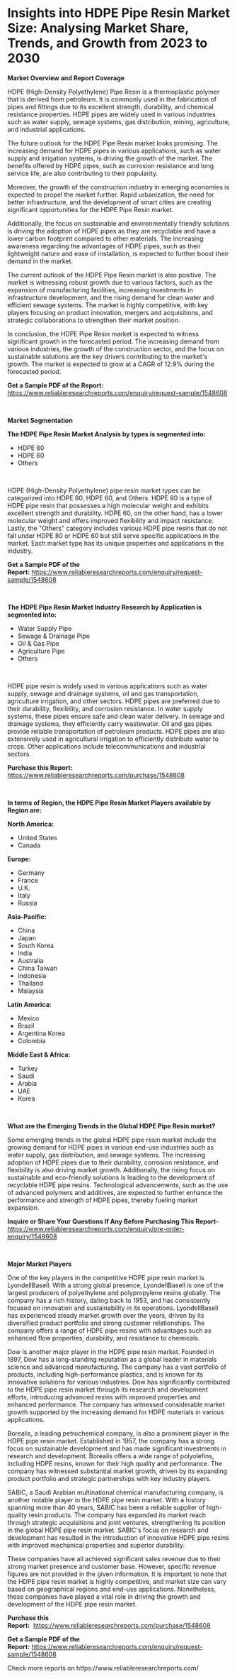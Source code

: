 <p><h1>Insights into HDPE Pipe Resin Market Size: Analysing Market Share, Trends, and Growth from 2023 to 2030</h1></p><p><strong>Market Overview and Report Coverage</strong></p>
<p><p>HDPE (High-Density Polyethylene) Pipe Resin is a thermoplastic polymer that is derived from petroleum. It is commonly used in the fabrication of pipes and fittings due to its excellent strength, durability, and chemical resistance properties. HDPE pipes are widely used in various industries such as water supply, sewage systems, gas distribution, mining, agriculture, and industrial applications.</p><p>The future outlook for the HDPE Pipe Resin market looks promising. The increasing demand for HDPE pipes in various applications, such as water supply and irrigation systems, is driving the growth of the market. The benefits offered by HDPE pipes, such as corrosion resistance and long service life, are also contributing to their popularity.</p><p>Moreover, the growth of the construction industry in emerging economies is expected to propel the market further. Rapid urbanization, the need for better infrastructure, and the development of smart cities are creating significant opportunities for the HDPE Pipe Resin market.</p><p>Additionally, the focus on sustainable and environmentally friendly solutions is driving the adoption of HDPE pipes as they are recyclable and have a lower carbon footprint compared to other materials. The increasing awareness regarding the advantages of HDPE pipes, such as their lightweight nature and ease of installation, is expected to further boost their demand in the market.</p><p>The current outlook of the HDPE Pipe Resin market is also positive. The market is witnessing robust growth due to various factors, such as the expansion of manufacturing facilities, increasing investments in infrastructure development, and the rising demand for clean water and efficient sewage systems. The market is highly competitive, with key players focusing on product innovation, mergers and acquisitions, and strategic collaborations to strengthen their market position.</p><p>In conclusion, the HDPE Pipe Resin market is expected to witness significant growth in the forecasted period. The increasing demand from various industries, the growth of the construction sector, and the focus on sustainable solutions are the key drivers contributing to the market's growth. The market is expected to grow at a CAGR of 12.9% during the forecasted period.</p></p>
<p><strong>Get a Sample PDF of the Report:</strong> <a href="https://www.reliableresearchreports.com/enquiry/request-sample/1548608">https://www.reliableresearchreports.com/enquiry/request-sample/1548608</a></p>
<p>&nbsp;</p>
<p><strong>Market Segmentation</strong></p>
<p><strong>The HDPE Pipe Resin Market Analysis by types is segmented into:</strong></p>
<p><ul><li>HDPE 80</li><li>HDPE 60</li><li>Others</li></ul></p>
<p>&nbsp;</p>
<p><p>HDPE (High-Density Polyethylene) pipe resin market types can be categorized into HDPE 80, HDPE 60, and Others. HDPE 80 is a type of HDPE pipe resin that possesses a high molecular weight and exhibits excellent strength and durability. HDPE 60, on the other hand, has a lower molecular weight and offers improved flexibility and impact resistance. Lastly, the "Others" category includes various HDPE pipe resins that do not fall under HDPE 80 or HDPE 60 but still serve specific applications in the market. Each market type has its unique properties and applications in the industry.</p></p>
<p><strong>Get a Sample PDF of the Report:</strong>&nbsp;<a href="https://www.reliableresearchreports.com/enquiry/request-sample/1548608">https://www.reliableresearchreports.com/enquiry/request-sample/1548608</a></p>
<p>&nbsp;</p>
<p><strong>The HDPE Pipe Resin Market Industry Research by Application is segmented into:</strong></p>
<p><ul><li>Water Supply Pipe</li><li>Sewage & Drainage Pipe</li><li>Oil & Gas Pipe</li><li>Agriculture Pipe</li><li>Others</li></ul></p>
<p>&nbsp;</p>
<p><p>HDPE pipe resin is widely used in various applications such as water supply, sewage and drainage systems, oil and gas transportation, agriculture irrigation, and other sectors. HDPE pipes are preferred due to their durability, flexibility, and corrosion resistance. In water supply systems, these pipes ensure safe and clean water delivery. In sewage and drainage systems, they efficiently carry wastewater. Oil and gas pipes provide reliable transportation of petroleum products. HDPE pipes are also extensively used in agricultural irrigation to efficiently distribute water to crops. Other applications include telecommunications and industrial sectors.</p></p>
<p><strong>Purchase this Report:</strong>&nbsp; <a href="https://www.reliableresearchreports.com/purchase/1548608">https://www.reliableresearchreports.com/purchase/1548608</a></p>
<p>&nbsp;</p>
<p><strong>In terms of Region, the HDPE Pipe Resin Market Players available by Region are:</strong></p>
<p>
    <p> <strong> North America: </strong>
        <ul>
            <li>United States</li>
            <li>Canada</li>
        </ul>
        </p> 
    <p> <strong> Europe: </strong>
        <ul>
            <li>Germany</li>
            <li>France</li>
            <li>U.K.</li>
            <li>Italy</li>
            <li>Russia</li>
        </ul>
        </p> 
    <p> <strong> Asia-Pacific: </strong>
        <ul>
            <li>China</li>
            <li>Japan</li>
            <li>South Korea</li>
            <li>India</li>
            <li>Australia</li>
            <li>China Taiwan</li>
            <li>Indonesia</li>
            <li>Thailand</li>
            <li>Malaysia</li>
        </ul>
        </p> 
    <p> <strong> Latin America: </strong>
        <ul>
            <li>Mexico</li>
            <li>Brazil</li>
            <li>Argentina Korea</li>
            <li>Colombia</li>
        </ul>
        </p> 
    <p> <strong> Middle East & Africa: </strong>
        <ul>
            <li>Turkey</li>
            <li>Saudi</li>
            <li>Arabia</li>
            <li>UAE</li>
            <li>Korea</li>
        </ul>
    </p>
    </p>
<p>&nbsp;</p>
<p><strong>What are the Emerging Trends in the Global HDPE Pipe Resin market?</strong></p>
<p><p>Some emerging trends in the global HDPE pipe resin market include the growing demand for HDPE pipes in various end-use industries such as water supply, gas distribution, and sewage systems. The increasing adoption of HDPE pipes due to their durability, corrosion resistance, and flexibility is also driving market growth. Additionally, the rising focus on sustainable and eco-friendly solutions is leading to the development of recyclable HDPE pipe resins. Technological advancements, such as the use of advanced polymers and additives, are expected to further enhance the performance and strength of HDPE pipes, thereby fueling market expansion.</p></p>
<p><strong>Inquire or Share Your Questions If Any Before Purchasing This Report</strong>- <a href="https://www.reliableresearchreports.com/enquiry/pre-order-enquiry/1548608">https://www.reliableresearchreports.com/enquiry/pre-order-enquiry/1548608</a></p>
<p>&nbsp;</p>
<p><strong>Major Market Players</strong></p>
<p><p>One of the key players in the competitive HDPE pipe resin market is LyondellBasell. With a strong global presence, LyondellBasell is one of the largest producers of polyethylene and polypropylene resins globally. The company has a rich history, dating back to 1953, and has consistently focused on innovation and sustainability in its operations. LyondellBasell has experienced steady market growth over the years, driven by its diversified product portfolio and strong customer relationships. The company offers a range of HDPE pipe resins with advantages such as enhanced flow properties, durability, and resistance to chemicals.</p><p>Dow is another major player in the HDPE pipe resin market. Founded in 1897, Dow has a long-standing reputation as a global leader in materials science and advanced manufacturing. The company has a vast portfolio of products, including high-performance plastics, and is known for its innovative solutions for various industries. Dow has significantly contributed to the HDPE pipe resin market through its research and development efforts, introducing advanced resins with improved properties and enhanced performance. The company has witnessed considerable market growth supported by the increasing demand for HDPE materials in various applications.</p><p>Borealis, a leading petrochemical company, is also a prominent player in the HDPE pipe resin market. Established in 1957, the company has a strong focus on sustainable development and has made significant investments in research and development. Borealis offers a wide range of polyolefins, including HDPE resins, known for their high quality and performance. The company has witnessed substantial market growth, driven by its expanding product portfolio and strategic partnerships with key industry players.</p><p>SABIC, a Saudi Arabian multinational chemical manufacturing company, is another notable player in the HDPE pipe resin market. With a history spanning more than 40 years, SABIC has been a reliable supplier of high-quality resin products. The company has expanded its market reach through strategic acquisitions and joint ventures, strengthening its position in the global HDPE pipe resin market. SABIC's focus on research and development has resulted in the introduction of innovative HDPE pipe resins with improved mechanical properties and superior durability.</p><p>These companies have all achieved significant sales revenue due to their strong market presence and customer base. However, specific revenue figures are not provided in the given information. It is important to note that the HDPE pipe resin market is highly competitive, and market size can vary based on geographical regions and end-use applications. Nonetheless, these companies have played a vital role in driving the growth and development of the HDPE pipe resin market.</p></p>
<p><strong>Purchase this Report:</strong>&nbsp;&nbsp;<a href="https://www.reliableresearchreports.com/purchase/1548608">https://www.reliableresearchreports.com/purchase/1548608</a></p>
<p></p>
<p><strong>Get a Sample PDF of the Report:</strong>&nbsp;<a href="https://www.reliableresearchreports.com/enquiry/request-sample/1548608">https://www.reliableresearchreports.com/enquiry/request-sample/1548608</a></p>
<p>Check more reports on https://www.reliableresearchreports.com/</p>